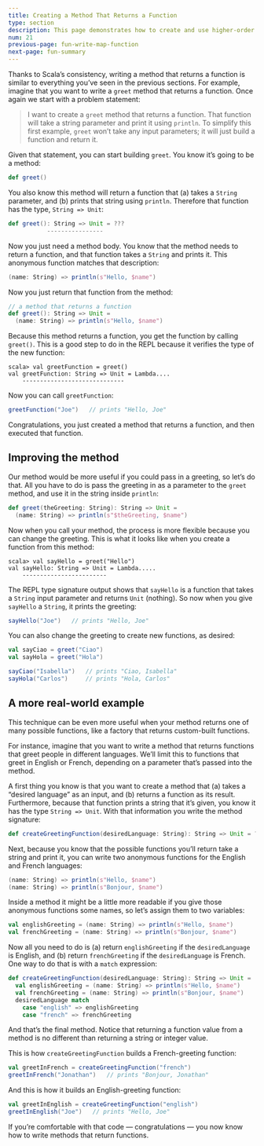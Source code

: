 ```yaml
---
title: Creating a Method That Returns a Function
type: section
description: This page demonstrates how to create and use higher-order functions in Scala.
num: 21
previous-page: fun-write-map-function
next-page: fun-summary
---
```




Thanks to Scala’s consistency, writing a method that returns a function is similar to everything you’ve seen in the previous sections. For example, imagine that you want to write a `greet` method that returns a function. Once again we start with a problem statement:

>I want to create a `greet` method that returns a function. That function will take a string parameter and print it using `println`. To simplify this first example, `greet` won’t take any input parameters; it will just build a function and return it.

Given that statement, you can start building `greet`. You know it’s going to be a method:

```scala
def greet()
```

You also know this method will return a function that (a) takes a `String` parameter, and (b) prints that string using `println`. Therefore that function has the type, `String => Unit`:

```scala
def greet(): String => Unit = ???
           ----------------
```

Now you just need a method body. You know that the method needs to return a function, and that function takes a `String` and prints it. This anonymous function matches that description:

```scala
(name: String) => println(s"Hello, $name")
```

Now you just return that function from the method:

```scala
// a method that returns a function
def greet(): String => Unit = 
  (name: String) => println(s"Hello, $name")
```

Because this method returns a function, you get the function by calling `greet()`. This is a good step to do in the REPL because it verifies the type of the new function:

````
scala> val greetFunction = greet()
val greetFunction: String => Unit = Lambda....
    -----------------------------
````

Now you can call `greetFunction`:

```scala
greetFunction("Joe")   // prints "Hello, Joe"
```

Congratulations, you just created a method that returns a function, and then executed that function.



## Improving the method

Our method would be more useful if you could pass in a greeting, so let’s do that. All you have to do is pass the greeting in as a parameter to the `greet` method, and use it in the string inside `println`:

```scala
def greet(theGreeting: String): String => Unit = 
  (name: String) => println(s"$theGreeting, $name")
```

Now when you call your method, the process is more flexible because you can change the greeting. This is what it looks like when you create a function from this method:

````
scala> val sayHello = greet("Hello")
val sayHello: String => Unit = Lambda.....
    ------------------------
````

The REPL type signature output shows that `sayHello` is a function that takes a `String` input parameter and returns `Unit` (nothing). So now when you give `sayHello` a `String`, it prints the greeting:

```scala
sayHello("Joe")   // prints "Hello, Joe"
```

You can also change the greeting to create new functions, as desired:

```scala
val sayCiao = greet("Ciao")
val sayHola = greet("Hola")

sayCiao("Isabella")   // prints "Ciao, Isabella"
sayHola("Carlos")     // prints "Hola, Carlos"
```



## A more real-world example

This technique can be even more useful when your method returns one of many possible functions, like a factory that returns custom-built functions.

For instance, imagine that you want to write a method that returns functions that greet people in different languages. We’ll limit this to functions that greet in English or French, depending on a parameter that’s passed into the method.

A first thing you know is that you want to create a method that (a) takes a “desired language” as an input, and (b) returns a function as its result. Furthermore, because that function prints a string that it’s given, you know it has the type `String => Unit`. With that information you write the method signature:

```scala
def createGreetingFunction(desiredLanguage: String): String => Unit = ???
```

Next, because you know that the possible functions you’ll return take a string and print it, you can write two anonymous functions for the English and French languages:

```scala
(name: String) => println(s"Hello, $name")
(name: String) => println(s"Bonjour, $name")
```

Inside a method it might be a little more readable if you give those anonymous functions some names, so let’s assign them to two variables:

```scala
val englishGreeting = (name: String) => println(s"Hello, $name")
val frenchGreeting = (name: String) => println(s"Bonjour, $name")
```

Now all you need to do is (a) return `englishGreeting` if the `desiredLanguage` is English, and (b) return `frenchGreeting` if the `desiredLanguage` is French. One way to do that is with a `match` expression:

```scala
def createGreetingFunction(desiredLanguage: String): String => Unit =
  val englishGreeting = (name: String) => println(s"Hello, $name")
  val frenchGreeting = (name: String) => println(s"Bonjour, $name")
  desiredLanguage match
    case "english" => englishGreeting
    case "french" => frenchGreeting
```

And that’s the final method. Notice that returning a function value from a method is no different than returning a string or integer value.

This is how `createGreetingFunction` builds a French-greeting function:

```scala
val greetInFrench = createGreetingFunction("french")
greetInFrench("Jonathan")   // prints "Bonjour, Jonathan"
```

And this is how it builds an English-greeting function:

```scala
val greetInEnglish = createGreetingFunction("english")
greetInEnglish("Joe")   // prints "Hello, Joe"
```

If you’re comfortable with that code — congratulations — you now know how to write methods that return functions.



